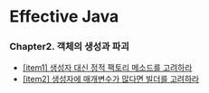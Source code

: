# Effective Java
### Chapter2. 객체의 생성과 파괴
- [[item1] 생성자 대신 정적 팩토리 메소드를 고려하라]() 
- [[item2] 생성자에 매개변수가 많다면 빌더를 고려하라]()